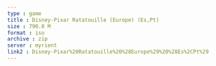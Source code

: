 ```yaml
---
type : game
title : Disney-Pixar Ratatouille (Europe) (Es,Pt)
size : 790.0 M
format : iso
archive : zip
server : myrient
link2 : Disney-Pixar%20Ratatouille%20%28Europe%29%20%28Es%2CPt%29
---
```

